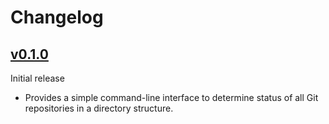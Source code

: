 # Changelog

## [v0.1.0]
Initial release
 - Provides a simple command-line interface to determine status of all Git repositories in a directory structure.

[v0.1.0]: https://github.com/jerriep/git-status-cli/tree/v0.1.0